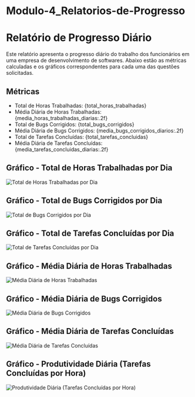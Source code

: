# Modulo-4_Relatorios-de-Progresso

# Relatório de Progresso Diário

Este relatório apresenta o progresso diário do trabalho dos funcionários em uma empresa de desenvolvimento de softwares. Abaixo estão as métricas calculadas e os gráficos correspondentes para cada uma das questões solicitadas.

## Métricas

- Total de Horas Trabalhadas: {total_horas_trabalhadas}
- Média Diária de Horas Trabalhadas: {media_horas_trabalhadas_diarias:.2f}
- Total de Bugs Corrigidos: {total_bugs_corrigidos}
- Média Diária de Bugs Corrigidos: {media_bugs_corrigidos_diarios:.2f}
- Total de Tarefas Concluídas: {total_tarefas_concluidas}
- Média Diária de Tarefas Concluídas: {media_tarefas_concluidas_diarias:.2f}

## Gráfico - Total de Horas Trabalhadas por Dia

![Total de Horas Trabalhadas por Dia](Total_Horas_Trabalhadas.png)

## Gráfico - Total de Bugs Corrigidos por Dia

![Total de Bugs Corrigidos por Dia](Total_Bugs_Corrigidos.png)

## Gráfico - Total de Tarefas Concluídas por Dia

![Total de Tarefas Concluídas por Dia](Total_Tarefas_Concluidas.png)

## Gráfico - Média Diária de Horas Trabalhadas

![Média Diária de Horas Trabalhadas](Media_Horas_Trabalhadas.png)

## Gráfico - Média Diária de Bugs Corrigidos

![Média Diária de Bugs Corrigidos](Media_Bugs_Corrigidos.png)

## Gráfico - Média Diária de Tarefas Concluídas

![Média Diária de Tarefas Concluídas](Media_Tarefas_Concluidas.png)

## Gráfico - Produtividade Diária (Tarefas Concluídas por Hora)

![Produtividade Diária (Tarefas Concluídas por Hora)](Produtividade_Diaria.png)


